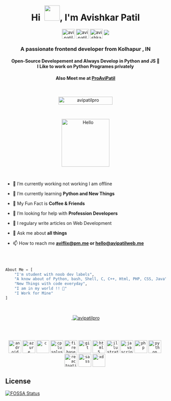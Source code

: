 <h1 align="center">Hi  &nbsp;<a href="https://avipatilweb.me/"><img src="https://raw.githubusercontent.com/avipatilpro/avipatilpro/master/Hi.gif" width="48px"></a>, I'm Avishkar Patil</h1>

<p align="center">
<a href="https://codepen.io/avipatilpro" target="blank"><img align="center" src="https://cdn.jsdelivr.net/npm/simple-icons@3.0.1/icons/codepen.svg" alt="avipatilpro" height="30" width="40" /></a>
<a href="https://dev.to/avipatilpro" target="blank"><img align="center" src="https://cdn.jsdelivr.net/npm/simple-icons@3.0.1/icons/dev-dot-to.svg" alt="avipatilpro" height="30" width="40" /></a>
<a href="https://www.hackerrank.com/avishkarpatil64" target="blank"><img align="center" src="https://cdn.jsdelivr.net/npm/simple-icons@3.0.1/icons/hackerrank.svg" alt="avishkarpatil64" height="30" width="40" /></a>
<a href="https://app.fossa.com/projects/git%2Bgithub.com%2Favipatilpro%2Favipatilpro?ref=badge_shield" alt="FOSSA Status"><img src="https://app.fossa.com/api/projects/git%2Bgithub.com%2Favipatilpro%2Favipatilpro.svg?type=shield"/></a>
</p>

<h3 align="center">A passionate frontend developer from Kolhapur , IN</h3>

<h4 align="center">Open-Source Developement and Always Develop in Python and JS 🐍 <br> I Like to work on Python Programes privately</h4>

<h4 align="center">Also Meet me at <a href="https://github.com/proavipatil"><b>ProAviPatil</b></a></h4><br>

<p align="center"> <a href="https://github.com/avipatilpro/"><img width="170px" height="25" src="https://komarev.com/ghpvc/?username=avipatilpro&label=PROFILE%20VIEWS&color=blueviolet&style=flat-square" alt="avipatilpro" /></a> </p><br>

<p align="center"><a href="https://avipatilweb.me/"><img src="https://sdk.bitmoji.com/render/panel/8f218be7-72ff-4513-b642-f1c750b5a618-73722fee-603d-4ad6-a574-ee66da7461b3-v1.png?transparent=1&palette=1" alt="Hello" width="150" height="150"/></a></p><br>



- 🔭 I’m currently working not working I am offline <!-- [EDITH USER BOT](https://github.com/avipatilpro/EdithUserBot) -->

- 🌱 I’m currently learning **Python and New Things**

- 👯 My Fun Fact is **Coffee & Friends**

- 🤝 I’m looking for help with **Profession Developers**

- 📝 I regulary write articles on Web Development

- 💬 Ask me about **all things**

- 📫 How to reach me **aviflix@pm.me or hello@avipatilweb.me**

<br><br>

```py
About Me = [
    "I'm student with noob dev labels",
    "A know about of Python, bash, Shell, C, C++, Html, PHP, CSS, Java",
    "New Things with code everyday",
    "I am in my world !! 💞"
    "I Work for Mine"
]
```
<br>
<a href="https://avipatilweb.me/"><p align="center">&nbsp;<img align="center" href="https://github.com/avipatilpro" src="https://github-readme-stats.vercel.app/api?username=avipatilpro&theme=algolia&show_icons=true" alt="avipatilpro"/></p></a>

<!--
<br>
<h4 align="center"> Add Your Name and SIte Here :sweat_smile:  If don't Have site add Only Name</h4>
<p align="center">&nbsp;<img align="center" src="https://github-readme-stats.vercel.app/api/pin/?username=avipatilpro&theme=algolia&repo=The-Developers" alt="The Developers"/></p><br> 
<h4 align="center"> :stuck_out_tongue_winking_eye: Working on Private Project :sweat_smile: in 🐍🐍 </h4> -->


<br><br>

<p align="center"> 
<code><a href="https://developer.android.com" target="_blank"><img src="https://devicons.github.io/devicon/devicon.git/icons/android/android-original-wordmark.svg" alt="android" width="40" height="40"/></a></code>&nbsp;<code><a href="https://azure.microsoft.com/en-in/" target="_blank"><img src="https://www.vectorlogo.zone/logos/microsoft_azure/microsoft_azure-icon.svg" alt="azure" width="40" height="40"/></a></code>&nbsp;<code><a href="https://www.cprogramming.com/" target="_blank"><img src="https://devicons.github.io/devicon/devicon.git/icons/c/c-original.svg" alt="c" width="40" height="40"/></a></code>&nbsp;<code><a href="https://www.w3schools.com/cpp/"target="_blank"><img src="https://devicons.github.io/devicon/devicon.git/icons/cplusplus/cplusplus-original.svg" alt="cplusplus" width="40" height="40"/></a></code>&nbsp;<code><a href="https://firebase.google.com/" target="_blank"><img src="https://www.vectorlogo.zone/logos/firebase/firebase-icon.svg" alt="firebase" width="40" height="40"/></a></code>&nbsp;<code><a href="https://git-scm.com/" target="_blank"><img src="https://www.vectorlogo.zone/logos/git-scm/git-scm-icon.svg" alt="git" width="40" height="40"/></a></code>&nbsp;<code><a href="https://www.w3.org/html/" target="_blank"><img src="https://devicons.github.io/devicon/devicon.git/icons/html5/html5-original-wordmark.svg" alt="html5" width="40" height="40"/></a></code>&nbsp;<code><a href="https://www.adobe.com/in/products/illustrator.html" target="_blank"><img src="https://www.vectorlogo.zone/logos/adobe_illustrator/adobe_illustrator-icon.svg" alt="illustrator" width="40" height="40"/></a></code>&nbsp;<code><a href="https://developer.mozilla.org/en-US/docs/Web/JavaScript" target="_blank"><img src="https://devicons.github.io/devicon/devicon.git/icons/javascript/javascript-original.svg" alt="javascript" width="40" height="40"/></a></code>&nbsp;<code><a href="https://www.php.net" target="_blank"><img src="https://devicons.github.io/devicon/devicon.git/icons/php/php-original.svg" alt="php" width="40" height="40"/></a></code>&nbsp;<code><a href="https://www.python.org" target="_blank"><img src="https://devicons.github.io/devicon/devicon.git/icons/python/python-original.svg" alt="python" width="40" height="40"/></a></code>&nbsp;<code><a href="https://reactnative.dev/" target="_blank"><img src="https://reactnative.dev/img/header_logo.svg" alt="reactnative" width="40" height="40"/></a></code>&nbsp;<code><a href="https://sass-lang.com" target="_blank"><img src="https://devicons.github.io/devicon/devicon.git/icons/sass/sass-original.svg" alt="sass" width="40" height="40"/></a></code>&nbsp;<code><a href="https://www.adobe.com/products/xd.html" target="_blank"><img src="https://cdn.worldvectorlogo.com/logos/adobe-xd.svg" alt="xd" width="40" height="40"/></a></code>&nbsp;</p>


## License
[![FOSSA Status](https://app.fossa.com/api/projects/git%2Bgithub.com%2Favipatilpro%2Favipatilpro.svg?type=large)](https://app.fossa.com/projects/git%2Bgithub.com%2Favipatilpro%2Favipatilpro?ref=badge_large)